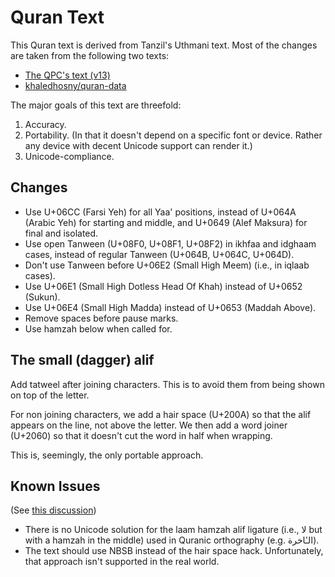 # Quran Text

This Quran text is derived from Tanzil's Uthmani text. Most of the changes are taken from the following two texts:
- [The QPC's text (v13)](https://fonts.qurancomplex.gov.sa/wp02/wp-content/uploads/2020/12/UthmanicHafs1_Ver13.zip)
- [khaledhosny/quran-data](https://github.com/khaledhosny/quran-data)

The major goals of this text are threefold:
1. Accuracy.
2. Portability. (In that it doesn't depend on a specific font or device. Rather any device with decent Unicode support can render it.)
3. Unicode-compliance.

## Changes

- Use U+06CC (Farsi Yeh) for all Yaa' positions, instead of U+064A (Arabic Yeh) for starting and middle, and U+0649 (Alef Maksura) for final and isolated.
- Use open Tanween (U+08F0, U+08F1, U+08F2) in ikhfaa and idghaam cases, instead of regular Tanween (U+064B, U+064C, U+064D).
- Don't use Tanween before U+06E2 (Small High Meem) (i.e., in iqlaab cases).
- Use U+06E1 (Small High Dotless Head Of Khah) instead of U+0652 (Sukun).
- Use U+06E4 (Small High Madda) instead of U+0653 (Maddah Above).
- Remove spaces before pause marks.
- Use hamzah below when called for.

## The small (dagger) alif

Add tatweel after joining characters. This is to avoid them from being shown on top of the letter.

For non joining characters, we add a hair space (U+200A) so that the alif appears on the line, not above the letter.
We then add a word joiner (U+2060) so that it doesn't cut the word in half when wrapping.

This is, seemingly, the only portable approach.

## Known Issues

(See [this discussion](https://twitter.com/mustafaj0x/status/1166355034545766401))

- There is no Unicode solution for the laam hamzah alif ligature (i.e., لا but with a hamzah in the middle) used in Quranic orthography (e.g. الـٔاخرة).
- The text should use NBSB instead of the hair space hack. Unfortunately, that approach isn't supported in the real world.
